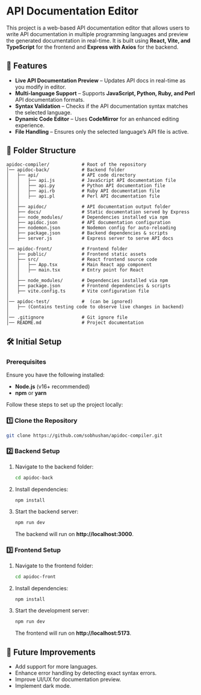 # API Documentation Editor

This project is a web-based API documentation editor that allows users to write API documentation in multiple programming languages and preview the generated documentation in real-time. It is built using **React, Vite, and TypeScript** for the frontend and **Express with Axios** for the backend.

## 🎨 Features

- **Live API Documentation Preview** – Updates API docs in real-time as you modify in editor.
- **Multi-language Support** – Supports **JavaScript, Python, Ruby, and Perl** API documentation formats.
- **Syntax Validation** – Checks if the API documentation syntax matches the selected language.
- **Dynamic Code Editor** – Uses **CodeMirror** for an enhanced editing experience.
- **File Handling** – Ensures only the selected language’s API file is active.

## 📂 Folder Structure
```
apidoc-compiler/            # Root of the repository
│── apidoc-back/            # Backend folder
│   ├── api/                # API code directory
│   │   ├── api.js          # JavaScript API documentation file
│   │   ├── api.py          # Python API documentation file
│   │   ├── api.rb          # Ruby API documentation file
│   │   ├── api.pl          # Perl API documentation file
│   │
│   ├── apidoc/             # API documentation output folder
│   ├── docs/               # Static documentation served by Express
│   ├── node_modules/       # Dependencies installed via npm
│   ├── apidoc.json         # API documentation configuration
│   ├── nodemon.json        # Nodemon config for auto-reloading
│   ├── package.json        # Backend dependencies & scripts
│   ├── server.js           # Express server to serve API docs
│
│── apidoc-front/           # Frontend folder
│   ├── public/             # Frontend static assets
│   ├── src/                # React frontend source code
│   │   ├── App.tsx         # Main React app component
│   │   ├── main.tsx        # Entry point for React
│   │
│   ├── node_modules/       # Dependencies installed via npm
│   ├── package.json        # Frontend dependencies & scripts
│   ├── vite.config.ts      # Vite configuration file
│
│── apidoc-test/            #  (can be ignored)
│   ├── (Contains testing code to observe live changes in backend)
│
│── .gitignore              # Git ignore file
│── README.md               # Project documentation
```

## 🛠️ Initial Setup

### Prerequisites
Ensure you have the following installed:
- **Node.js** (v16+ recommended)
- **npm** or **yarn**

Follow these steps to set up the project locally:

### 1️⃣ Clone the Repository
   ```sh
   git clone https://github.com/sobhushan/apidoc-compiler.git
   ```

### 2️⃣ Backend Setup
1. Navigate to the backend folder:
   ```sh
   cd apidoc-back
   ```
2. Install dependencies:
   ```sh
   npm install
   ```
3. Start the backend server:
   ```sh
   npm run dev
   ```
   The backend will run on **http://localhost:3000**.

### 3️⃣ Frontend Setup
1. Navigate to the frontend folder:
   ```sh
   cd apidoc-front
   ```
2. Install dependencies:
   ```sh
   npm install
   ```
3. Start the development server:
   ```sh
   npm run dev
   ```
   The frontend will run on **http://localhost:5173**.

## 📌 Future Improvements

-  Add support for more languages.
-  Enhance error handling by detecting exact syntax errors.
-  Improve UI/UX for documentation preview.
-  Implement dark mode.


